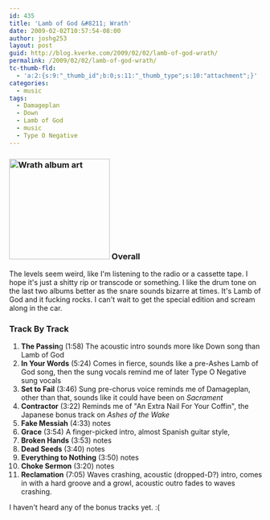 ```yaml
---
id: 435
title: 'Lamb of God &#8211; Wrath'
date: 2009-02-02T10:57:54-08:00
author: joshg253
layout: post
guid: http://blog.kverke.com/2009/02/02/lamb-of-god-wrath/
permalink: /2009/02/02/lamb-of-god-wrath/
tc-thumb-fld:
  - 'a:2:{s:9:"_thumb_id";b:0;s:11:"_thumb_type";s:10:"attachment";}'
categories:
  - music
tags:
  - Damageplan
  - Down
  - Lamb of God
  - music
  - Type O Negative
---
```

<h3><a href="http://en.wikipedia.org/wiki/File:Lamb_of_God_-_Wrath.JPG"><img class="size-full wp-image-441 alignright" style="border: 0pt none" title="Wrath" src="http://blog.gundersons.us/wp-content/uploads/2009/02/lamb_of_god_-_wrath.jpg" alt="Wrath album art" width="200" height="200" /></a>
Overall</h3>

The levels seem weird, like I'm listening to the radio or a cassette tape. I hope it's just a shitty rip or transcode or something. I like the drum tone on the last two albums better as the snare sounds bizarre at times. It's Lamb of God and it fucking rocks. I can't wait to get the special edition and scream along in the car.

<h3>Track By Track</h3>

<ol>
    <li><strong>The Passin</strong>g (1:58)
The acoustic intro sounds more like Down song than Lamb of God</li>
    <li><strong>In Your Words</strong> (5:24)
Comes in fierce, sounds like a pre-Ashes Lamb of God song, then the sung vocals remind me of later Type O Negative sung vocals</li>
    <li><strong>Set to Fail</strong> (3:46)
Sung pre-chorus voice reminds me of Damageplan, other than that, sounds like it could have been on <em>Sacrament</em></li>
    <li><strong>Contractor</strong> (3:22)
Reminds me of "An Extra Nail For Your Coffin", the Japanese bonus track on <em>Ashes of the Wake</em></li>
    <li><strong>Fake Messiah</strong> (4:33)
notes</li>
    <li><strong>Grace</strong> (3:54)
A finger-picked intro, almost Spanish guitar style,</li>
    <li><strong>Broken Hands</strong> (3:53)
notes</li>
    <li><strong>Dead Seeds</strong> (3:40)
notes</li>
    <li><strong>Everything to Nothing</strong> (3:50)
notes</li>
    <li><strong>Choke Sermon</strong> (3:20)
notes</li>
    <li><strong>Reclamation</strong> (7:05)
Waves crashing, acoustic (dropped-D?) intro, comes in with a hard groove and a growl, acoustic outro fades to waves crashing.</li>
</ol>

I haven't heard any of the bonus tracks yet. :(